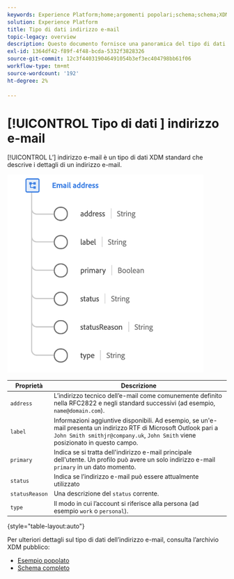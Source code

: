 ```yaml
---
keywords: Experience Platform;home;argomenti popolari;schema;schema;XDM;campi;schemi;schemi;emailAddress;xdm:emailAddress;email;indirizzo e-mail;tipo di dati;tipo di dati;tipo di dati;
solution: Experience Platform
title: Tipo di dati indirizzo e-mail
topic-legacy: overview
description: Questo documento fornisce una panoramica del tipo di dati XDM Indirizzo e-mail.
exl-id: 1364df42-f89f-4f48-bcda-5332f3828326
source-git-commit: 12c3f440319046491054b3ef3ec404798bb61f06
workflow-type: tm+mt
source-wordcount: '192'
ht-degree: 2%

---
```


# [!UICONTROL Tipo di dati ] indirizzo e-mail

[!UICONTROL L’] indirizzo e-mail è un tipo di dati XDM standard che descrive i dettagli di un indirizzo e-mail.

<img src="../images/data-types/email-address.png" width="450" /><br />

| Proprietà | Descrizione |
| --- | --- |
| `address` | L’indirizzo tecnico dell’e-mail come comunemente definito nella RFC2822 e negli standard successivi (ad esempio, `name@domain.com`). |
| `label` | Informazioni aggiuntive disponibili. Ad esempio, se un&#39;e-mail presenta un indirizzo RTF di Microsoft Outlook pari a `John Smith smithjr@company.uk`, `John Smith` viene posizionato in questo campo. |
| `primary` | Indica se si tratta dell&#39;indirizzo e-mail principale dell&#39;utente. Un profilo può avere un solo indirizzo e-mail `primary` in un dato momento. |
| `status` | Indica se l’indirizzo e-mail può essere attualmente utilizzato |
| `statusReason` | Una descrizione del `status` corrente. |
| `type` | Il modo in cui l’account si riferisce alla persona (ad esempio `work` o `personal`). |

{style=&quot;table-layout:auto&quot;}


Per ulteriori dettagli sul tipo di dati dell’indirizzo e-mail, consulta l’archivio XDM pubblico:

* [Esempio popolato](https://github.com/adobe/xdm/blob/master/components/datatypes/demographic/emailaddress.example.1.json)
* [Schema completo](https://github.com/adobe/xdm/blob/master/components/datatypes/demographic/emailaddress.schema.json)

